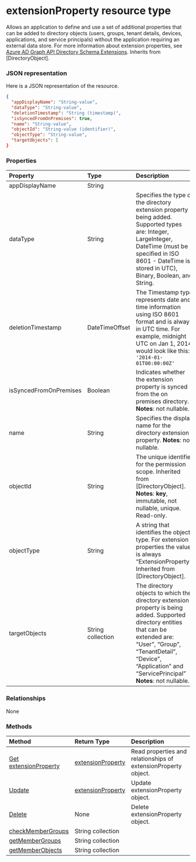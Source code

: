 # extensionProperty resource type

Allows an application to define and use a set of additional properties that can be added to directory objects (users, groups, tenant details, devices, applications, and service principals) without the application requiring an external data store. For more information about extension properties, see [Azure AD Graph API Directory Schema Extensions](https://msdn.microsoft.com/en-us/library/azure/dn720459.aspx). Inherits from [DirectoryObject].

### JSON representation

Here is a JSON representation of the resource.

<!-- {
  "blockType": "resource",
  "optionalProperties": [

  ],
  "@odata.type": "microsoft.graph.extensionproperty"
}-->

```json
{
  "appDisplayName": "String-value",
  "dataType": "String-value",
  "deletionTimestamp": "String (timestamp)",
  "isSyncedFromOnPremises": true,
  "name": "String-value",
  "objectId": "String-value (identifier)",
  "objectType": "String-value",
  "targetObjects": [
}

```
### Properties
| Property	   | Type	|Description|
|:---------------|:--------|:----------|
|appDisplayName|String|            |
|dataType|String|Specifies the type of the directory extension property being added.   Supported types are: Integer, LargeInteger, DateTime (must be specified in ISO 8601 - DateTime is stored in UTC), Binary, Boolean, and String.|
|deletionTimestamp|DateTimeOffset|The Timestamp type represents date and time information using ISO 8601 format and is always in UTC time. For example, midnight UTC on Jan 1, 2014 would look like this: `'2014-01-01T00:00:00Z'`|
|isSyncedFromOnPremises|Boolean|Indicates whether the extension property is synced from the on premises directory.                            **Notes**: not nullable.            |
|name|String|Specifies the display name for the directory extension property.                            **Notes**: not nullable.            |
|objectId|String|The unique identifier for the permission scope. Inherited from [DirectoryObject].                            **Notes**: **key**, immutable, not nullable, unique.             Read-only.|
|objectType|String|A string that identifies the object type. For extension properties the value is always “ExtensionProperty”. Inherited from [DirectoryObject].|
|targetObjects|String collection|The directory objects to which the directory extension property is being added.  Supported directory entities that can be extended are: “User”, “Group”, “TenantDetail”, “Device”, “Application” and “ServicePrincipal”                            **Notes**: not nullable.            |

### Relationships
None


### Methods

| Method		   | Return Type	|Description|
|:---------------|:--------|:----------|
|[Get extensionProperty](../api/extensionproperty_get.md) | [extensionProperty](extensionproperty.md) |Read properties and relationships of extensionProperty object.|
|[Update](../api/extensionproperty_update.md) | [extensionProperty](extensionproperty.md)	|Update extensionProperty object. |
|[Delete](../api/extensionproperty_delete.md) | None |Delete extensionProperty object. |
|[checkMemberGroups](../api/extensionproperty_checkmembergroups.md)|String collection||
|[getMemberGroups](../api/extensionproperty_getmembergroups.md)|String collection||
|[getMemberObjects](../api/extensionproperty_getmemberobjects.md)|String collection||

<!-- uuid: 8fcb5dbc-d5aa-4681-8e31-b001d5168d79
2015-10-25 14:57:30 UTC -->
<!-- {
  "type": "#page.annotation",
  "description": "extensionProperty resource",
  "keywords": "",
  "section": "documentation",
  "tocPath": ""
}-->